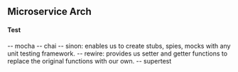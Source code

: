 ## Microservice Arch

#### Test

-- mocha
-- chai
-- sinon: enables us to create stubs, spies, mocks with any unit testing framework.
-- rewire: provides us setter and getter functions to replace the original functions with our own.
-- supertest 


